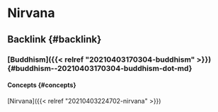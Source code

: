 # Nirvana


## Backlink {#backlink}


### [Buddhism]({{< relref "20210403170304-buddhism" >}}) {#buddhism--20210403170304-buddhism-dot-md}


#### Concepts {#concepts}

[Nirvana]({{< relref "20210403224702-nirvana" >}})
